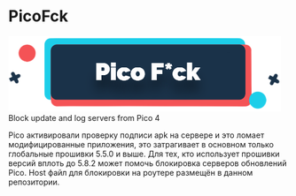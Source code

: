 # PicoFck
<img src="https://github.com/LordArrin/PicoFck/blob/main/logo.png">
Block update and log servers from Pico 4

Pico активировали проверку подписи apk на сервере и это ломает модифицированные приложения, это затрагивает в основном только глобальные прошивки 5.5.0 и выше.
Для тех, кто использует прошивки версий вплоть до 5.8.2 может помочь блокировка серверов обновлений Pico. Host файл для блокировки на роутере размещён в данном репозитории.
